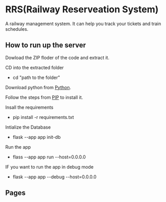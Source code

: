 # RRS(Railway Reserveation System)

A railway management system. It can help you track your tickets and train schedules.

## How to run up the server

Dowload the ZIP floder of the code and extract it.

CD into the extracted folder

- cd "path to the folder"

Download python from [Python](https://www.python.org/downloads/).

Follow the steps from [PIP](https://pip.pypa.io/en/stable/installation/) to install it.

Insall the requirements

- pip install -r requirements.txt

Intialize the Database

- flask --app app init-db

Run the app

- flass --app app run --host=0.0.0.0

IF you want to run the app in debug mode

- flask --app app --debug --host=0.0.0.0

## Pages

###
